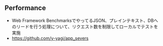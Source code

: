 ## Performance

* Web Framework BenchmarksでやってるJSON、プレインテキスト、DBへのリードを行う処理について、リクエスト数を制限してローカルでテストを実施
* https://github.com/y-yagi/app_severs
